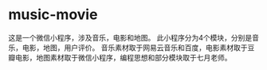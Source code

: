 # music-movie
   这是一个微信小程序，涉及音乐，电影和地图。
   此小程序分为4个模块，分别是音乐，电影，地图，用户评价。
音乐素材取于网易云音乐和百度，电影素材取于豆瓣电影，地图素材取于微信小程序，编程思想和部分模块取于七月老师。
